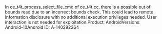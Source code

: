 In ce_t4t_process_select_file_cmd of ce_t4t.cc, there is a possible out of bounds read due to an incorrect bounds check. This could lead to remote information disclosure with no additional execution privileges needed. User interaction is not needed for exploitation.Product: AndroidVersions: Android-10Android ID: A-140292264